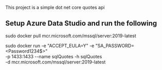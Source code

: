 ﻿

This project is a simple dot net core quotes api

## Setup Azure Data Studio and run the  following

sudo docker pull mcr.microsoft.com/mssql/server:2019-latest



sudo docker run -e "ACCEPT_EULA=Y" -e "SA_PASSWORD=<Password1234$>" \
   -p 1433:1433 --name sqlQuotes -h sqlQuotes \
   -d mcr.microsoft.com/mssql/server:2019-latest

